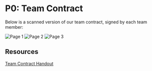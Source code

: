# P0: Team Contract

Below is a scanned version of our team contract, signed by each team member:

![](https://wjhong1234.github.io/481-project-template/TeamContract1.jpg "Page 1")
![](https://wjhong1234.github.io/481-project-template/TeamContract2.jpg "Page 2")
![](https://wjhong1234.github.io/481-project-template/ContractSignatures.jpg "Page 3")

## Resources
[Team Contract Handout](http://www.hcitang.org/uploads/Teaching/TeamContract-Handout.docx)

